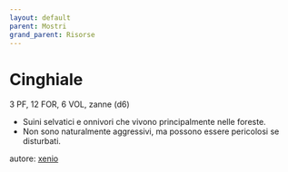 ```yaml
---
layout: default
parent: Mostri
grand_parent: Risorse
---
```


# Cinghiale
3 PF, 12 FOR, 6 VOL, zanne (d6)  
- Suini selvatici e onnivori che vivono principalmente nelle foreste.
- Non sono naturalmente aggressivi, ma possono essere pericolosi se disturbati.

autore: [xenio](https://xenioinabottle.blogspot.com)
